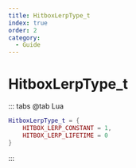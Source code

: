 ```yaml
---
title: HitboxLerpType_t
index: true
order: 2
category:
  - Guide
---
```


# HitboxLerpType_t
::: tabs
@tab Lua
```lua
HitboxLerpType_t = {
    HITBOX_LERP_CONSTANT = 1,
    HITBOX_LERP_LIFETIME = 0
}
```
:::